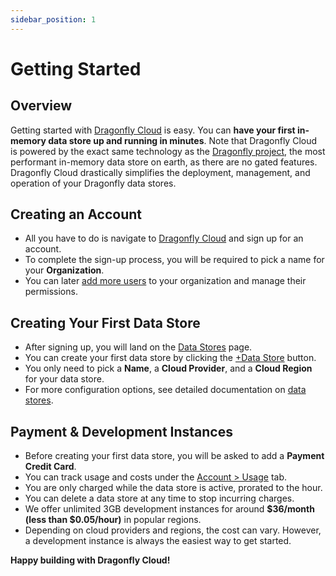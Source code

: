 ```yaml
---
sidebar_position: 1
---
```


# Getting Started

## Overview

Getting started with [Dragonfly Cloud](https://dragonflydb.cloud) is easy.
You can **have your first in-memory data store up and running in minutes**.
Note that Dragonfly Cloud is powered by the exact same technology as
the [Dragonfly project](https://github.com/dragonflydb/dragonfly), the most performant in-memory data store on earth,
as there are no gated features.
Dragonfly Cloud drastically simplifies the deployment, management, and operation of your Dragonfly data stores.

## Creating an Account

- All you have to do is navigate to [Dragonfly Cloud](https://dragonflydb.cloud) and sign up for an account.
- To complete the sign-up process, you will be required to pick a name for your **Organization**.
- You can later [add more users](./managing-users.md) to your organization and manage their permissions.

## Creating Your First Data Store

- After signing up, you will land on the [Data Stores](https://dragonflydb.cloud/datastores) page.
- You can create your first data store by clicking the [+Data Store](https://dragonflydb.cloud/datastores/new) button.
- You only need to pick a **Name**, a **Cloud Provider**, and a **Cloud Region** for your data store.
- For more configuration options, see detailed documentation on [data stores](./data-stores.md).

## Payment & Development Instances

- Before creating your first data store, you will be asked to add a **Payment Credit Card**.
- You can track usage and costs under the [Account > Usage](https://dragonflydb.cloud/account/usage) tab.
- You are only charged while the data store is active, prorated to the hour.
- You can delete a data store at any time to stop incurring charges.
- We offer unlimited 3GB development instances for around **$36/month (less than $0.05/hour)** in popular regions.
- Depending on cloud providers and regions, the cost can vary.
  However, a development instance is always the easiest way to get started.

**Happy building with Dragonfly Cloud!**
